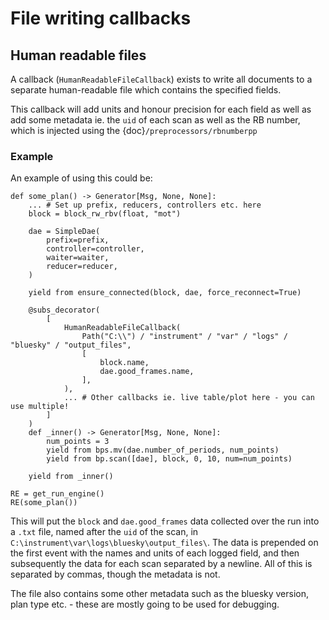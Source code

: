 # File writing callbacks
## Human readable files

A callback (`HumanReadableFileCallback`) exists to write all documents to a separate human-readable file which contains the specified fields. 

This callback will add units and honour precision for each field as well as add some metadata ie. the `uid` of each scan as well as the RB number, which is injected using the {doc}`/preprocessors/rbnumberpp`

### Example
An example of using this could be: 

```{code} python
def some_plan() -> Generator[Msg, None, None]:
    ... # Set up prefix, reducers, controllers etc. here
    block = block_rw_rbv(float, "mot")

    dae = SimpleDae(
        prefix=prefix,
        controller=controller,
        waiter=waiter,
        reducer=reducer,
    )

    yield from ensure_connected(block, dae, force_reconnect=True)

    @subs_decorator(
        [
            HumanReadableFileCallback(
                Path("C:\\") / "instrument" / "var" / "logs" / "bluesky" / "output_files",
                [
                    block.name,
                    dae.good_frames.name,
                ],
            ),
            ... # Other callbacks ie. live table/plot here - you can use multiple!
        ]
    )
    def _inner() -> Generator[Msg, None, None]:
        num_points = 3
        yield from bps.mv(dae.number_of_periods, num_points)
        yield from bp.scan([dae], block, 0, 10, num=num_points)

    yield from _inner()

RE = get_run_engine()
RE(some_plan())
```

This will put the `block` and `dae.good_frames` data collected over the run into a `.txt` file, named after the `uid` of the scan, in `C:\instrument\var\logs\bluesky\output_files\`. The data is prepended on the first event with the names and units of each logged field, and then subsequently the data for each scan separated by a newline. All of this is separated by commas, though the metadata is not.

The file also contains some other metadata such as the bluesky version, plan type etc. - these are mostly going to be used for debugging.
